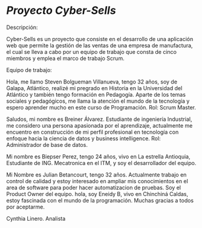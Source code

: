 # *Proyecto Cyber-Sells*

Descripción:

Cyber-Sells es un proyecto que consiste en el desarrollo de una aplicación web que permite la gestión de las ventas de una empresa de manufactura, el cual se lleva a cabo por un equipo de trabajo que consta de cinco miembros y emplea el marco de trabajo Scrum.

Equipo de trabajo:

Hola, me llamo Steven Bolgueman Villanueva, tengo 32 años, soy de Galapa, Atlántico, realizé mi pregrado en Historia en la Universidad del Atlántico y también tengo formación en Pedagogía.
Aparte de los temas sociales y pedagógicos, me llama la atención el mundo de la tecnología y espero aprender mucho en este curso de Programación. Rol: Scrum Master. 

Saludos, mi nombre es Breiner Álvarez. Estudiante de ingeniería Industrial, me considero una persona apasionada por el aprendizaje, actualmente me encuentro en construcción de mi perfil profesional en tecnología con enfoque hacia la ciencia de datos y business intelligence. Rol: Administrador de base de datos.

Mi nombre es Biepser Perez, tengo 24 años, vivo en La estrella Antioquia, Estudiante de ING. Mecatronica en el ITM, y soy el desarrollador del equipo.

Mi Nombre es Julian Betancourt, tengo 32 años. Actualmente trabajo en control de calidad y estoy interesado en ampliar mis conocimientos en el area de software para poder hacer automatizacion de pruebas. Soy el Product Owner del equipo. 
hola, soy Eneidy B, vivo en Chinchiná Caldas, estoy fascinada con el mundo de la programación. Muchas gracias a todos por aceptarme.

Cynthia Linero. Analista

